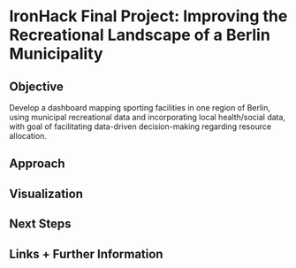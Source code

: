 # IronHack Final Project: Improving the Recreational Landscape of a Berlin Municipality

## Objective
Develop a dashboard mapping sporting facilities in one region of Berlin, using municipal recreational data and incorporating local health/social data, with goal of facilitating data-driven decision-making regarding resource allocation.


## Approach

## Visualization

## Next Steps

## Links + Further Information
